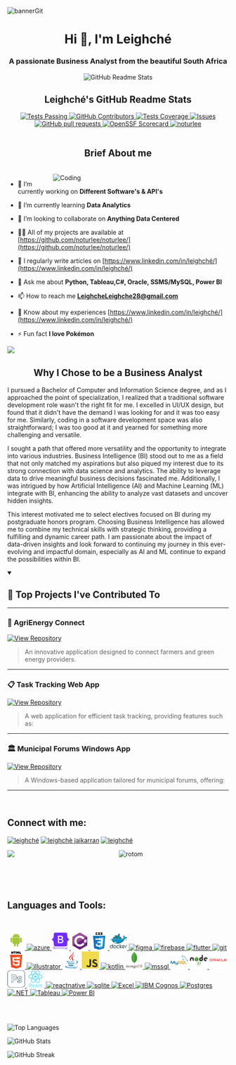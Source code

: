 ![bannerGit](https://github.com/user-attachments/assets/a4641c3c-f25b-47c7-aaa1-9cd36db8a74c)


<h1 align="center">Hi 👋, I'm Leighché</h1>
<h3 align="center">A passionate Business Analyst from the beautiful South Africa</h3>

<p align="center">
 <img width="300px" src="https://i.pinimg.com/originals/0a/12/68/0a12681d62dc1355f7f5dca41355f833.gif" align="center" alt="GitHub Readme Stats" />
 <h2 align="center">Leighché's GitHub Readme Stats</h2>
</p>

  <p align="center">
    <a href="https://github.com/anuraghazra/github-readme-stats/actions">
      <img alt="Tests Passing" src="https://github.com/anuraghazra/github-readme-stats/workflows/Test/badge.svg" />
    </a>
    <a href="https://github.com/anuraghazra/github-readme-stats/graphs/contributors">
      <img alt="GitHub Contributors" src="https://img.shields.io/github/contributors/anuraghazra/github-readme-stats" />
    </a>
    <a href="https://codecov.io/gh/anuraghazra/github-readme-stats">
      <img alt="Tests Coverage" src="https://codecov.io/gh/anuraghazra/github-readme-stats/branch/master/graph/badge.svg" />
    </a>
    <a href="https://github.com/anuraghazra/github-readme-stats/issues">
      <img alt="Issues" src="https://img.shields.io/github/issues/anuraghazra/github-readme-stats?color=0088ff" />
    </a>
    <a href="https://github.com/anuraghazra/github-readme-stats/pulls">
      <img alt="GitHub pull requests" src="https://img.shields.io/github/issues-pr/anuraghazra/github-readme-stats?color=0088ff" />
    </a>
    <a href="https://securityscorecards.dev/viewer/?uri=github.com/anuraghazra/github-readme-stats">
      <img alt="OpenSSF Scorecard" src="https://api.securityscorecards.dev/projects/github.com/anuraghazra/github-readme-stats/badge" />
    </a>
        <a href="https://securityscorecards.dev/viewer/?uri=github.com/anuraghazra/github-readme-stats">
       <img src="https://komarev.com/ghpvc/?username=noturlee&label=Profile%20views&color=0e75b6&style=flat" alt="noturlee" />
    </a>
    <br />
    <br />
  </p>

 <h2 align="center">Brief About me</h2><br>

<img align="right" alt ="Coding" width="400" src="Images/show.gif">

- 🔭 I’m currently working on **Different Software's & API's**

- 🌱 I’m currently learning **Data Analytics**

- 👯 I’m looking to collaborate on **Anything Data Centered**

- 👨‍💻 All of my projects are available at [https://github.com/noturlee/noturlee/](https://github.com/noturlee/noturlee/)

- 📝 I regularly write articles on [https://www.linkedin.com/in/leighché/](https://www.linkedin.com/in/leighché/)

- 💬 Ask me about **Python, Tableau,C#, Oracle, SSMS/MySQL, Power BI**

- 📫 How to reach me **LeighcheLeighche28@gmail.com**

- 📄 Know about my experiences [https://www.linkedin.com/in/leighché/](https://www.linkedin.com/in/leighché/)

- ⚡ Fun fact **I love Pokémon**

<img src ="https://img.wattpad.com/103dcfce32bc7ad7fd52574c10f7f693f8fb051c/68747470733a2f2f73332e616d617a6f6e6177732e636f6d2f776174747061642d6d656469612d736572766963652f53746f7279496d6167652f615568507a5343696465576372673d3d2d3738323530383231342e313563646231633864386262363234313135353537353638353330302e676966" width=100 height=auto/>
<br>

<h2 align="center">Why I Chose to be a Business Analyst</h2>

<p>I pursued a Bachelor of Computer and Information Science degree, and as I approached the point of specialization, I realized that a traditional software development role wasn't the right fit for me. I excelled in UI/UX design, but found that it didn't have the demand I was looking for and it was too easy for me. Similarly, coding in a software development space was also straightforward; I was too good at it and yearned for something more challenging and versatile.</p>

<p>I sought a path that offered more versatility and the opportunity to integrate into various industries. Business Intelligence (BI) stood out to me as a field that not only matched my aspirations but also piqued my interest due to its strong connection with data science and analytics. The ability to leverage data to drive meaningful business decisions fascinated me. Additionally, I was intrigued by how Artificial Intelligence (AI) and Machine Learning (ML) integrate with BI, enhancing the ability to analyze vast datasets and uncover hidden insights.</p>

<p>This interest motivated me to select electives focused on BI during my postgraduate honors program. Choosing Business Intelligence has allowed me to combine my technical skills with strategic thinking, providing a fulfilling and dynamic career path. I am passionate about the impact of data-driven insights and look forward to continuing my journey in this ever-evolving and impactful domain, especially as AI and ML continue to expand the possibilities within BI.</p>


<details open> 
  <summary><h2>📕 Top Projects I've Contributed To</h2></summary>

---

### 🌾 AgriEnergy Connect
[![View Repository](https://img.shields.io/static/v1?label=Repo&message=View&color=blue)](https://github.com/noturlee/AgriEnergy-Connect)
> An innovative application designed to connect farmers and green energy providers.

---

### 📋 Task Tracking Web App
[![View Repository](https://img.shields.io/static/v1?label=Repo&message=View&color=blue)](https://github.com/noturlee/Task-Tracking-Web-App)
> A web application for efficient task tracking, providing features such as:

---

### 🏛️ Municipal Forums Windows App
[![View Repository](https://img.shields.io/static/v1?label=Repo&message=View&color=blue)](https://github.com/noturlee/Municipal-forums-WindowsApp)
> A Windows-based application tailored for municipal forums, offering:

---
</details>

<br>
<h2 align="left">Connect with me:</h2>
<p align="left">
<a href="https://linkedin.com/in/leighché" target="blank"><img align="center" src="https://raw.githubusercontent.com/rahuldkjain/github-profile-readme-generator/master/src/images/icons/Social/linked-in-alt.svg" alt="leighché" height="30" width="40" /></a>
<a href="https://www.youtube.com/@leighchejaikarran3872/" target="blank"><img align="center" src="https://raw.githubusercontent.com/rahuldkjain/github-profile-readme-generator/master/src/images/icons/Social/youtube.svg" alt="leighchè jaikarran" height="30" width="40" /></a>
<a href="https://www.hackerrank.com/profile/leighcheleighch1" target="blank"><img align="center" src="https://raw.githubusercontent.com/rahuldkjain/github-profile-readme-generator/master/src/images/icons/Social/hackerrank.svg" alt="leighché" height="30" width="40" /></a>
</p>
</a> </p>
 <img width="250px" src="https://64.media.tumblr.com/c2b40f303b23e24bb1e04ce269e91db1/627e99832ecf2bea-91/s1280x1920/f2b35bd5312bd24edff7cf9a87c1cfda48ef6c24.gif" align="right" alt="rotom" />

[<img src="https://cdn.buymeacoffee.com/buttons/v2/default-yellow.png" width="150">](https://www.buymeacoffee.com/leighche)

<br>
<br>
<br>

<h2 align="LEFT">Languages and Tools:</h3>
<br>
<p align="left"> <a href="https://developer.android.com" target="_blank" rel="noreferrer"> <img src="https://raw.githubusercontent.com/devicons/devicon/master/icons/android/android-original-wordmark.svg" alt="android" width="40" height="40"/> </a> <a href="https://azure.microsoft.com/en-in/" target="_blank" rel="noreferrer"> <img src="https://www.vectorlogo.zone/logos/microsoft_azure/microsoft_azure-icon.svg" alt="azure" width="40" height="40"/> </a> <a href="https://getbootstrap.com" target="_blank" rel="noreferrer"> <img src="https://raw.githubusercontent.com/devicons/devicon/master/icons/bootstrap/bootstrap-plain-wordmark.svg" alt="bootstrap" width="40" height="40"/> </a> <a href="https://www.w3schools.com/cs/" target="_blank" rel="noreferrer"> <img src="https://raw.githubusercontent.com/devicons/devicon/master/icons/csharp/csharp-original.svg" alt="csharp" width="40" height="40"/> </a> <a href="https://www.w3schools.com/css/" target="_blank" rel="noreferrer"> <img src="https://raw.githubusercontent.com/devicons/devicon/master/icons/css3/css3-original-wordmark.svg" alt="css3" width="40" height="40"/> </a> <a href="https://www.docker.com/" target="_blank" rel="noreferrer"> <img src="https://raw.githubusercontent.com/devicons/devicon/master/icons/docker/docker-original-wordmark.svg" alt="docker" width="40" height="40"/> </a> <a href="https://www.figma.com/" target="_blank" rel="noreferrer"> <img src="https://www.vectorlogo.zone/logos/figma/figma-icon.svg" alt="figma" width="40" height="40"/> </a> <a href="https://firebase.google.com/" target="_blank" rel="noreferrer"> <img src="https://www.vectorlogo.zone/logos/firebase/firebase-icon.svg" alt="firebase" width="40" height="40"/> </a> <a href="https://flutter.dev" target="_blank" rel="noreferrer"> <img src="https://www.vectorlogo.zone/logos/flutterio/flutterio-icon.svg" alt="flutter" width="40" height="40"/> </a> <a href="https://git-scm.com/" target="_blank" rel="noreferrer"> <img src="https://www.vectorlogo.zone/logos/git-scm/git-scm-icon.svg" alt="git" width="40" height="40"/> </a> <a href="https://www.w3.org/html/" target="_blank" rel="noreferrer"> <img src="https://raw.githubusercontent.com/devicons/devicon/master/icons/html5/html5-original-wordmark.svg" alt="html5" width="40" height="40"/> </a> <a href="https://www.adobe.com/in/products/illustrator.html" target="_blank" rel="noreferrer"> <img src="https://www.vectorlogo.zone/logos/adobe_illustrator/adobe_illustrator-icon.svg" alt="illustrator" width="40" height="40"/> </a> <a href="https://www.java.com" target="_blank" rel="noreferrer"> <img src="https://raw.githubusercontent.com/devicons/devicon/master/icons/java/java-original.svg" alt="java" width="40" height="40"/> </a> <a href="https://developer.mozilla.org/en-US/docs/Web/JavaScript" target="_blank" rel="noreferrer"> <img src="https://raw.githubusercontent.com/devicons/devicon/master/icons/javascript/javascript-original.svg" alt="javascript" width="40" height="40"/> </a> <a href="https://kotlinlang.org" target="_blank" rel="noreferrer"> <img src="https://www.vectorlogo.zone/logos/kotlinlang/kotlinlang-icon.svg" alt="kotlin" width="40" height="40"/> </a> <a href="https://www.mongodb.com/" target="_blank" rel="noreferrer"> <img src="https://raw.githubusercontent.com/devicons/devicon/master/icons/mongodb/mongodb-original-wordmark.svg" alt="mongodb" width="40" height="40"/> </a> <a href="https://www.microsoft.com/en-us/sql-server" target="_blank" rel="noreferrer"> <img src="https://www.svgrepo.com/show/303229/microsoft-sql-server-logo.svg" alt="mssql" width="40" height="40"/> </a> <a href="https://www.mysql.com/" target="_blank" rel="noreferrer"> <img src="https://raw.githubusercontent.com/devicons/devicon/master/icons/mysql/mysql-original-wordmark.svg" alt="mysql" width="40" height="40"/> </a> <a href="https://nodejs.org" target="_blank" rel="noreferrer"> <img src="https://raw.githubusercontent.com/devicons/devicon/master/icons/nodejs/nodejs-original-wordmark.svg" alt="nodejs" width="40" height="40"/> </a> <a href="https://www.oracle.com/" target="_blank" rel="noreferrer"> <img src="https://raw.githubusercontent.com/devicons/devicon/master/icons/oracle/oracle-original.svg" alt="oracle" width="40" height="40"/> </a> <a href="https://www.photoshop.com/en" target="_blank" rel="noreferrer"> <img src="https://raw.githubusercontent.com/devicons/devicon/master/icons/photoshop/photoshop-line.svg" alt="photoshop" width="40" height="40"/> </a> <a href="https://reactjs.org/" target="_blank" rel="noreferrer"> <img src="https://raw.githubusercontent.com/devicons/devicon/master/icons/react/react-original-wordmark.svg" alt="react" width="40" height="40"/> </a> <a href="https://reactnative.dev/" target="_blank" rel="noreferrer"> <img src="https://reactnative.dev/img/header_logo.svg" alt="reactnative" width="40" height="40"/> </a> <a href="https://www.sqlite.org/" target="_blank" rel="noreferrer"> <img src="https://www.vectorlogo.zone/logos/sqlite/sqlite-icon.svg" alt="sqlite" width="40" height="40"/> <img src="https://upload.wikimedia.org/wikipedia/commons/thumb/3/34/Microsoft_Office_Excel_%282019–present%29.svg/1101px-Microsoft_Office_Excel_%282019–present%29.svg.png" alt="Excel" width="40" height="40"/> <img src="https://encrypted-tbn0.gstatic.com/images?q=tbn:ANd9GcRqlhm5tRU3lzNRfuLmG0vGv5-pR7sBCx5_Rg&s" alt="IBM Cognos" width="40" height="40"/> <img src="https://www.vectorlogo.zone/logos/postgresql/postgresql-icon.svg" alt="Postgres" width="40" height="40"/>
<img src="https://www.vectorlogo.zone/logos/dotnet/dotnet-icon.svg" alt=".NET" width="40" height="40"/>
<img src="https://b-new.be/wp-content/uploads/2020/07/TB.png" alt="Tableau" width="40" height="40"/>
<img src="https://www.vectorlogo.zone/logos/microsoft_powerbi/microsoft_powerbi-icon.svg" alt="Power BI" width="40" height="40"/>

</a> </p>
<br>
<br>

![Top Languages](https://github-readme-stats.vercel.app/api/top-langs/?username=noturlee&layout=compact&langs_count=8)

![GitHub Stats](https://github-readme-stats.vercel.app/api?username=noturlee&show_icons=true&locale=en&theme=material-palenight)

![GitHub Streak](https://github-readme-streak-stats.herokuapp.com/?user=noturlee&)


